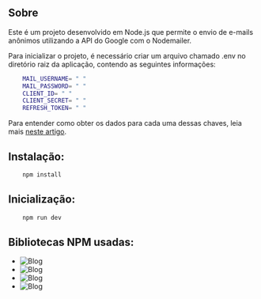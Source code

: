 ## Sobre

 Este é um projeto desenvolvido em Node.js que permite o envio de e-mails anônimos utilizando a API do Google com o Nodemailer.

Para inicializar o projeto, é necessário criar um arquivo chamado .env no diretório raiz da aplicação, contendo as seguintes informações:

``` bash
    MAIL_USERNAME= " "
    MAIL_PASSWORD= " "
    CLIENT_ID= " "
    CLIENT_SECRET= " "
    REFRESH_TOKEN= " "
```

 Para entender como obter os dados para cada uma dessas chaves, leia mais [neste artigo](https://nodemailer.com/about/).

 

## Instalação:

``` bash
    npm install 
```

## Inicialização:

``` bash
    npm run dev
```

## Bibliotecas NPM usadas:

- ![Blog](https://img.shields.io/badge/Express-000000.svg?style=for-the-badge&logo=Express&logoColor=white)
- ![Blog](https://img.shields.io/badge/EJS-B4CA65.svg?style=for-the-badge&logo=EJS&logoColor=black)
- ![Blog](https://img.shields.io/badge/Nodemon-76D04B.svg?style=for-the-badge&logo=Nodemon&logoColor=white)
- ![Blog](https://img.shields.io/badge/.ENV-ECD53F.svg?style=for-the-badge&logo=dotenv&logoColor=black)

